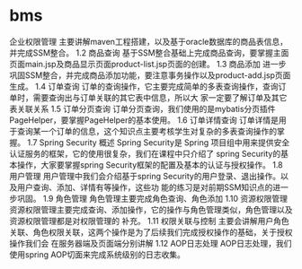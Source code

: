 # bms
企业权限管理
主要讲解maven工程搭建，以及基于oracle数据库的商品表信息，并完成SSM整合。
1.2 商品查询
基于SSM整合基础上完成商品查询，要掌握主面页面main.jsp及商品显示页面product-list.jsp页面的创建。
1.3 商品添加
进一步巩固SSM整合，并完成商品添加功能，要注意事务操作以及product-add.jsp页面生成。
1.4 订单查询
订单的查询操作，它主要完成简单的多表查询操作，查询订单时，需要查询出与订单关联的其它表中信息，所以大
家一定要了解订单及其它表关联关系
1.5 订单分页查询
订单分页查询，我们使用的是mybatis分页插件PageHelper，要掌握PageHelper的基本使用。
1.6 订单详情查询
订单详情是用于查询某一个订单的信息，这个知识点主要考核学生对复杂的多表查询操作的掌握。
1.7 Spring Security 概述
Spring Security是 Spring 项目组中用来提供安全认证服务的框架，它的使用很复杂，我们在课程中只介绍了
spring Security的基本操作，大家要掌握spring Security框架的配置及基本的认证与授权操作。
1.8 用户管理
用户管理中我们会介绍基于spring Security的用户登录、退出操作。以及用户查询、添加、详情有等操作，这些功
能的练习是对前期SSM知识点的进一步巩固。
1.9 角色管理
角色管理主要完成角色查询、角色添加
1.10 资源权限管理
资源权限管理主要完成查询、添加操作，它的操作与角色管理类似，角色管理以及资源权限管理都是对权限管理的
补充。
1.11 权限关联与控制
主要会讲解用户角色关联、角色权限关联，这两个操作是为了后续我们完成授权操作的基础，关于授权操作我们会
在服务器端及页面端分别讲解
1.12 AOP日志处理
AOP日志处理，我们使用spring AOP切面来完成系统级别的日志收集。
